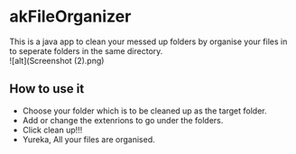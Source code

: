 # akFileOrganizer
This is a java app to clean your messed up folders by organise your files in to seperate folders in the same directory.  
![alt](Screenshot (2).png)

## How to use it
* Choose your folder which is to be cleaned up as the target folder.
* Add or change the extenrions to go under the folders.
* Click clean up!!! 
* Yureka, All your files are organised.
